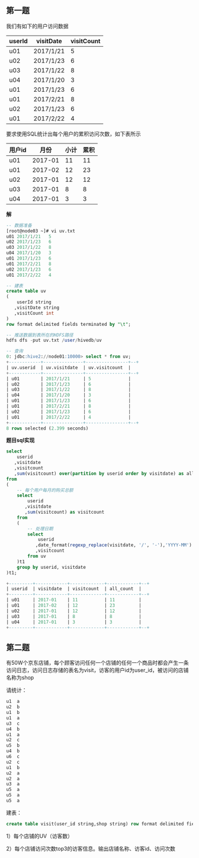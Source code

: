 ## 第一题

我们有如下的用户访问数据

| userId | visitDate | visitCount |
| ------ | --------- | ---------- |
| u01    | 2017/1/21 | 5          |
| u02    | 2017/1/23 | 6          |
| u03    | 2017/1/22 | 8          |
| u04    | 2017/1/20 | 3          |
| u01    | 2017/1/23 | 6          |
| u01    | 2017/2/21 | 8          |
| u02    | 2017/1/23 | 6          |
| u01    | 2017/2/22 | 4          |

要求使用SQL统计出每个用户的累积访问次数，如下表所示

| 用户id | 月份    | 小计 | 累积 |
| ------ | ------- | ---- | ---- |
| u01    | 2017-01 | 11   | 11   |
| u01    | 2017-02 | 12   | 23   |
| u02    | 2017-01 | 12   | 12   |
| u03    | 2017-01 | 8    | 8    |
| u04    | 2017-01 | 3    | 3    |

**解**

```sql
-- 数据准备
[root@node03 ~]# vi uv.txt
u01	2017/1/21	5
u02	2017/1/23	6
u03	2017/1/22	8
u04	2017/1/20	3
u01	2017/1/23	6
u01	2017/2/21	8
u02	2017/1/23	6
u01	2017/2/22	4

-- 建表
create table uv
(
    userId string
   ,visitDate string
   ,visitCount int
) 
row format delimited fields terminated by "\t";

-- 推送数据到表所在的HDFS路径
hdfs dfs -put uv.txt /user/hivedb/uv

-- 查询
0: jdbc:hive2://node01:10000> select * from uv;
+------------+---------------+----------------+--+
| uv.userid  | uv.visitdate  | uv.visitcount  |
+------------+---------------+----------------+--+
| u01        | 2017/1/21     | 5              |
| u02        | 2017/1/23     | 6              |
| u03        | 2017/1/22     | 8              |
| u04        | 2017/1/20     | 3              |
| u01        | 2017/1/23     | 6              |
| u01        | 2017/2/21     | 8              |
| u02        | 2017/1/23     | 6              |
| u01        | 2017/2/22     | 4              |
+------------+---------------+----------------+--+
8 rows selected (2.399 seconds)
```

**题目sql实现**

```sql
select
    userid
   ,visitdate
   ,visitcount
   ,sum(visitcount) over(partition by userid order by visitdate) as all_count --每个用户累计的购买总额
from
(
    -- 每个用户每月的购买总额
    select
        userid
       ,visitdate
       ,sum(visitcount) as visitcount
    from
    (
        -- 处理日期
        select
            userid
           ,date_format(regexp_replace(visitdate, '/', '-'),'YYYY-MM') as visitdate
           ,visitcount
        from uv
    )t1
    group by userid, visitdate
)t1;

+---------+------------+-------------+------------+--+
| userid  | visitdate  | visitcount  | all_count  |
+---------+------------+-------------+------------+--+
| u01     | 2017-01    | 11          | 11         |
| u01     | 2017-02    | 12          | 23         |
| u02     | 2017-01    | 12          | 12         |
| u03     | 2017-01    | 8           | 8          |
| u04     | 2017-01    | 3           | 3          |
+---------+------------+-------------+------------+--+
```



## 第二题

有50W个京东店铺，每个顾客访问任何一个店铺的任何一个商品时都会产生一条访问日志，访问日志存储的表名为visit，访客的用户id为user_id，被访问的店铺名称为shop

请统计：

```sql
u1	a
u2	b
u1	b
u1	a
u3	c
u4	b
u1	a
u2	c
u5	b
u4	b
u6	c
u2	c
u1	b
u2	a
u2	a
u3	a
u5	a
u5	a
u5	a
```

建表：

```sql
create table visit(user_id string,shop string) row format delimited fields terminated by '\t';
```

1）每个店铺的UV（访客数）

2）每个店铺访问次数top3的访客信息。输出店铺名称、访客id、访问次数